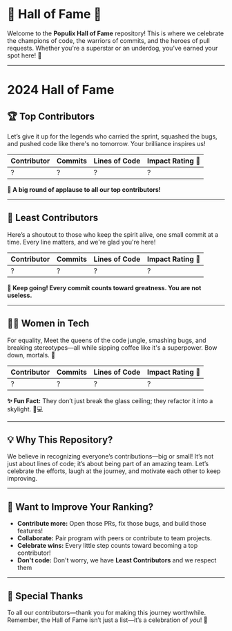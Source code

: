 # 🌟 **Hall of Fame** 🎉  

Welcome to the **Populix Hall of Fame** repository! This is where we celebrate the champions of code, the warriors of commits, and the heroes of pull requests. Whether you're a superstar or an underdog, you’ve earned your spot here! 🚀

---

# 2024 Hall of Fame

## 🏆 **Top Contributors**  
Let’s give it up for the legends who carried the sprint, squashed the bugs, and pushed code like there's no tomorrow. Your brilliance inspires us!  

| **Contributor** | **Commits** | **Lines of Code** | **Impact Rating** 🌟 |  
|------------------|-------------|--------------------|---------------------|  
| ? | ? | ? | ? |  


**👏 A big round of applause to all our top contributors!**

---

## 🐢 **Least Contributors**  
Here’s a shoutout to those who keep the spirit alive, one small commit at a time. Every line matters, and we're glad you're here!  

| **Contributor** | **Commits** | **Lines of Code** | **Impact Rating** 🌈 |  
|------------------|-------------|--------------------|---------------------|  
| ? | ? | ? | ? |    

**🎉 Keep going! Every commit counts toward greatness. You are not useless.**

---

## 👩‍💻 **Women in Tech**  
For equality, Meet the queens of the code jungle, smashing bugs, and breaking stereotypes—all while sipping coffee like it's a superpower. Bow down, mortals. 👑  

| **Contributor** | **Commits** | **Lines of Code** | **Impact Rating** 💅 |  
|------------------|-------------|--------------------|---------------------|  
| ? | ? | ? | ? |    

**✨ Fun Fact:** They don’t just break the glass ceiling; they refactor it into a skylight. 🔧💻  

---

## 💡 **Why This Repository?**  

We believe in recognizing everyone’s contributions—big or small! It’s not just about lines of code; it’s about being part of an amazing team. Let’s celebrate the efforts, laugh at the journey, and motivate each other to keep improving.  

---

## 🚀 **Want to Improve Your Ranking?**  

- **Contribute more:** Open those PRs, fix those bugs, and build those features!  
- **Collaborate:** Pair program with peers or contribute to team projects.  
- **Celebrate wins:** Every little step counts toward becoming a top contributor!
- **Don't code:** Don't worry, we have **Least Contributors** and we respect them

---

## 🥳 **Special Thanks**  

To all our contributors—thank you for making this journey worthwhile. Remember, the Hall of Fame isn’t just a list—it’s a celebration of *you*! 🎊  
